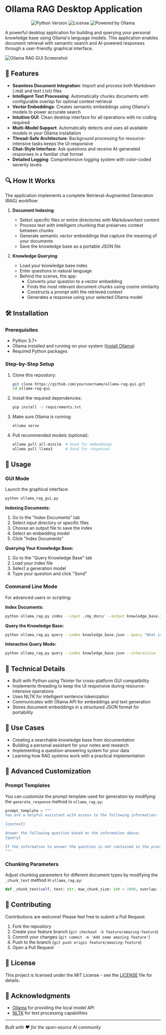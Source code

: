 # Ollama RAG Desktop Application

<p align="center">
  <img src="https://img.shields.io/badge/Python-3.7+-blue.svg" alt="Python Version">
  <img src="https://img.shields.io/badge/License-MIT-green.svg" alt="License">
  <img src="https://img.shields.io/badge/Ollama-powered-red.svg" alt="Powered by Ollama">
</p>

A powerful desktop application for building and querying your personal knowledge base using Ollama's language models. This application enables document retrieval with semantic search and AI-powered responses through a user-friendly graphical interface.

![Ollama RAG GUI Screenshot](https://via.placeholder.com/800x450?text=Ollama+RAG+GUI+Screenshot) <!-- Replace with an actual screenshot of your app -->

## 🌟 Features

- **Seamless Document Integration**: Import and process both Markdown (.md) and text (.txt) files
- **Intelligent Text Processing**: Automatically chunks documents with configurable overlap for optimal context retrieval
- **Vector Embeddings**: Creates semantic embeddings using Ollama's models to power accurate search
- **Intuitive GUI**: Clean desktop interface for all operations with no coding required
- **Multi-Model Support**: Automatically detects and uses all available models in your Ollama installation
- **Thread-Safe Architecture**: Background processing for resource-intensive tasks keeps the UI responsive
- **Chat-Style Interface**: Ask questions and receive AI-generated responses in a familiar chat format
- **Detailed Logging**: Comprehensive logging system with color-coded severity levels

## 🔍 How It Works

The application implements a complete Retrieval-Augmented Generation (RAG) workflow:

1. **Document Indexing**:
   - Select specific files or entire directories with Markdown/text content
   - Process text with intelligent chunking that preserves context between chunks
   - Generate semantic vector embeddings that capture the meaning of your documents
   - Save the knowledge base as a portable JSON file

2. **Knowledge Querying**:
   - Load your knowledge base index
   - Enter questions in natural language
   - Behind the scenes, the app:
     - Converts your question to a vector embedding
     - Finds the most relevant document chunks using cosine similarity
     - Constructs a prompt with the retrieved context
     - Generates a response using your selected Ollama model

## 🛠️ Installation

### Prerequisites

- Python 3.7+
- Ollama installed and running on your system ([Install Ollama](https://ollama.ai/))
- Required Python packages

### Step-by-Step Setup

1. Clone this repository:
   ```bash
   git clone https://github.com/yourusername/ollama-rag-gui.git
   cd ollama-rag-gui
   ```

2. Install the required dependencies:
   ```bash
   pip install -r requirements.txt
   ```

3. Make sure Ollama is running:
   ```bash
   ollama serve
   ```

4. Pull recommended models (optional):
   ```bash
   ollama pull all-minilm  # Good for embeddings
   ollama pull llama3      # Good for responses
   ```

## 📖 Usage

### GUI Mode

Launch the graphical interface:

```bash
python ollama_rag_gui.py
```

**Indexing Documents:**
1. Go to the "Index Documents" tab
2. Select input directory or specific files
3. Choose an output file to save the index
4. Select an embedding model
5. Click "Index Documents"

**Querying Your Knowledge Base:**
1. Go to the "Query Knowledge Base" tab
2. Load your index file
3. Select a generation model
4. Type your question and click "Send"

### Command Line Mode

For advanced users or scripting:

**Index Documents:**
```bash
python ollama_rag.py index --input ./my_docs/ --output knowledge_base.json --embedding-model all-minilm
```

**Query the Knowledge Base:**
```bash
python ollama_rag.py query --index knowledge_base.json --query "What is RAG?" --model llama3
```

**Interactive Query Mode:**
```bash
python ollama_rag.py query --index knowledge_base.json --interactive
```

## 🧰 Technical Details

- Built with Python using Tkinter for cross-platform GUI compatibility
- Implements threading to keep the UI responsive during resource-intensive operations
- Uses NLTK for intelligent sentence tokenization
- Communicates with Ollama API for embeddings and text generation
- Stores document embeddings in a structured JSON format for portability

## 🎯 Use Cases

- Creating a searchable knowledge base from documentation
- Building a personal assistant for your notes and research
- Implementing a question-answering system for your data
- Learning how RAG systems work with a practical implementation

## 🔄 Advanced Customization

### Prompt Templates

You can customize the prompt template used for generation by modifying the `generate_response` method in `ollama_rag.py`:

```python
prompt_template = """
You are a helpful assistant with access to the following information:

{context}

Answer the following question based on the information above:
{query}

If the information to answer the question is not contained in the provided documents, say so clearly.
"""
```

### Chunking Parameters

Adjust chunking parameters for different document types by modifying the `_chunk_text` method in `ollama_rag.py`:

```python
def _chunk_text(self, text: str, max_chunk_size: int = 1000, overlap: int = 100):
```

## 🤝 Contributing

Contributions are welcome! Please feel free to submit a Pull Request.

1. Fork the repository
2. Create your feature branch (`git checkout -b feature/amazing-feature`)
3. Commit your changes (`git commit -m 'Add some amazing feature'`)
4. Push to the branch (`git push origin feature/amazing-feature`)
5. Open a Pull Request

## 📃 License

This project is licensed under the MIT License - see the [LICENSE](LICENSE) file for details.

## 👏 Acknowledgments

- [Ollama](https://ollama.ai/) for providing the local model API
- [NLTK](https://www.nltk.org/) for text processing capabilities

---

*Built with ❤️ for the open-source AI community* 
